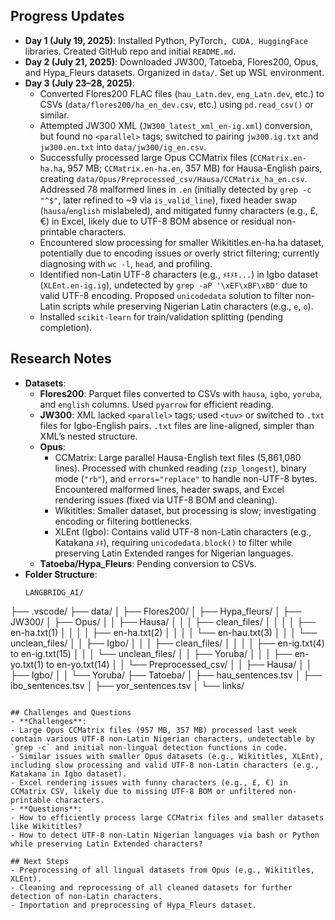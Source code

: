 ## Progress Updates
- **Day 1 (July 19, 2025)**: Installed Python, PyTorch`, CUDA, HuggingFace` libraries. Created GitHub repo and initial `README.md`.
- **Day 2 (July 21, 2025)**: Downloaded JW300, Tatoeba, Flores200, Opus, and Hypa_Fleurs datasets. Organized in `data/`. Set up WSL environment.
- **Day 3 (July 23–28, 2025)**:
  - Converted Flores200 FLAC files (`hau_Latn.dev`, `eng_Latn.dev`, etc.) to CSVs (`data/flores200/ha_en_dev.csv`, etc.) using `pd.read_csv()` or similar.
  - Attempted JW300 XML (`JW300_latest_xml_en-ig.xml`) conversion, but found no `<parallel>` tags; switched to pairing `jw300.ig.txt` and `jw300.en.txt` into `data/jw300/ig_en.csv`.
  - Successfully processed large Opus CCMatrix files (`CCMatrix.en-ha.ha`, 957 MB; `CCMatrix.en-ha.en`, 357 MB) for Hausa-English pairs, creating `data/Opus/Preprocessed_csv/Hausa/CCMatrix_ha_en.csv`. Addressed 78 malformed lines in `.en` (initially detected by `grep -c "^$"`, later refined to ~9 via `is_valid_line`), fixed header swap (`hausa`/`english` mislabeled), and mitigated funny characters (e.g., £, €) in Excel, likely due to UTF-8 BOM absence or residual non-printable characters.
  - Encountered slow processing for smaller Wikititles.en-ha.ha dataset, potentially due to encoding issues or overly strict filtering; currently diagnosing with `wc -l`, `head`, and profiling.
  - Identified non-Latin UTF-8 characters (e.g., `ﾒｷﾒｷ...`) in Igbo dataset (`XLEnt.en-ig.ig`), undetected by `grep -aP '\xEF\xBF\xBD'` due to valid UTF-8 encoding. Proposed `unicodedata` solution to filter non-Latin scripts while preserving Nigerian Latin characters (e.g., `ẹ`, `ọ`).
  - Installed `scikit-learn` for train/validation splitting (pending completion).

## Research Notes
- **Datasets**:
  - **Flores200**: Parquet files converted to CSVs with `hausa`, `igbo`, `yoruba`, and `english` columns. Used `pyarrow` for efficient reading.
  - **JW300**: XML lacked `<parallel>` tags; used `<tuv>` or switched to `.txt` files for Igbo-English pairs. `.txt` files are line-aligned, simpler than XML’s nested structure.
  - **Opus**: 
    - CCMatrix: Large parallel Hausa-English text files (5,861,080 lines). Processed with chunked reading (`zip_longest`), binary mode (`"rb"`), and `errors="replace"` to handle non-UTF-8 bytes. Encountered malformed lines, header swaps, and Excel rendering issues (fixed via UTF-8 BOM and cleaning).
    - Wikititles: Smaller dataset, but processing is slow; investigating encoding or filtering bottlenecks.
    - XLEnt (Igbo): Contains valid UTF-8 non-Latin characters (e.g., Katakana `ﾒｷ`), requiring `unicodedata.block()` to filter while preserving Latin Extended ranges for Nigerian languages.
  - **Tatoeba/Hypa_Fleurs**: Pending conversion to CSVs.
- **Folder Structure**:
  ```
  LANGBRIDG_AI/
├── .vscode/
├── data/
│   ├── Flores200/
│   ├── Hypa_fleurs/
│   ├── JW300/
│   ├── Opus/
│   │   ├── Hausa/
│   │   │   ├── clean_files/
│   │   │   │   ├── en-ha.txt(1)
│   │   │   │   ├── en-ha.txt(2)
│   │   │   │   └── en-hau.txt(3)
│   │   │   └── unclean_files/
│   │   ├── Igbo/
│   │   │   ├── clean_files/
│   │   │   │   ├── en-ig.txt(4) to en-ig.txt(15)
│   │   │   └── unclean_files/
│   │   ├── Yoruba/
│   │   │   ├── en-yo.txt(1) to en-yo.txt(14)
│   │   └── Preprocessed_csv/
│   │       ├── Hausa/
│   │       ├── Igbo/
│   │       └── Yoruba/
├── Tatoeba/
│   ├── hau_sentences.tsv
│   ├── ibo_sentences.tsv
│   ├── yor_sentences.tsv
│   └── links/
  ```

## Challenges and Questions
- **Challenges**:
  - Large Opus CCMatrix files (957 MB, 357 MB) processed last week contain various UTF-8 non-Latin Nigerian characters, undetectable by `grep -c` and initial non-lingual detection functions in code.
  - Similar issues with smaller Opus datasets (e.g., Wikititles, XLEnt), including slow processing and valid UTF-8 non-Latin characters (e.g., Katakana in Igbo dataset).
  - Excel rendering issues with funny characters (e.g., £, €) in CCMatrix CSV, likely due to missing UTF-8 BOM or unfiltered non-printable characters.
- **Questions**:
  - How to efficiently process large CCMatrix files and smaller datasets like Wikititles?
  - How to detect UTF-8 non-Latin Nigerian languages via bash or Python while preserving Latin Extended characters?

## Next Steps
- Preprocessing of all lingual datasets from Opus (e.g., Wikititles, XLEnt).
- Cleaning and reprocessing of all cleaned datasets for further detection of non-Latin characters.
- Importation and preprocessing of Hypa_Fleurs dataset.